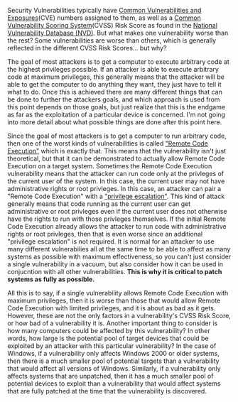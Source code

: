 
Security Vulnerabilities typically have [Common Vulnerabilities and Exposures](https://en.wikipedia.org/wiki/Common_Vulnerabilities_and_Exposures)(CVE) numbers assigned to them, as well as a [Common Vulnerability Scoring System](https://en.wikipedia.org/wiki/Common_Vulnerability_Scoring_System)(CVSS) Risk Score as found in the [National Vulnerability Database (NVD)](https://nvd.nist.gov/). But what makes one vulnerability worse than the rest? Some vulnerabilities are worse than others, which is generally reflected in the different CVSS Risk Scores... but why?

The goal of most attackers is to get a computer to execute arbitrary code at the highest privileges possible. If an attacker is able to execute arbitrary code at maximum privileges, this generally means that the attacker will be able to get the computer to do anything they want, they just have to tell it what to do. Once this is achieved there are many different things that can be done to further the attackers goals, and which approach is used from this point depends on those goals, but just realize that this is the endgame as far as the exploitation of a particular device is concerned. I'm not going into more detail about what possible things are done after this point here.

Since the goal of most attackers is to get a computer to run arbitrary code, then one of the worst kinds of vulnerabilities is called ["Remote Code Execution"](https://en.wikipedia.org/wiki/Arbitrary_code_execution) which is exactly that. This means that the vulnerability isn't just theoretical, but that it can be demonstrated to actually allow Remote Code Execution on a target system. Sometimes the Remote Code Execution vulnerability means that the attacker can run code only at the privleges of the current user of the system. In this case, the current user may not have administrative rights or root privleges. In this case, an attacker can pair a "Remote Code Execution" with a ["privilege escalation"](https://en.wikipedia.org/wiki/Privilege_escalation). This kind of attack generally means that code running as the current user can get administrative or root privleges even if the current user does not otherwise have the rights to run with those privleges themselves. If the initial Remote Code Execution already allows the attacker to run code with administrative rights or root privleges, then that is even worse since an additional "privilege escalation" is not required. It is normal for an attacker to use many different vulnerabilies all at the same time to be able to affect as many systems as possible with maximum effectiveness, so you can't just consider a single vulnerability in a vacuum, but also consider how it can be used in conjucntion with all other vulnerabilities. **This is why it is critical to patch systems as fully as possible.**

All this is to say, if a single vulnerability allows Remote Code Execution with maximum privileges, then it is worse than those that would allow Remote Code Execution with limited privileges, and it is about as bad as it gets. However, these are not the only factors in a vulnerability's CVSS Risk Score, or how bad of a vulnerability it is. Another important thing to consider is how many computers could be affected by this vulnerability? In other words, how large is the potential pool of target devices that could be exploited by an attacker with this particular vulnerability? In the case of Windows, if a vulnerability only affects Windows 2000 or older systems, then there is a much smaller pool of potential targets than a vulnerability that would affect all versions of Windows. Similarly, if a vulnerability only affects systems that are unpatched, then it has a much smaller pool of potential devices to exploit than a vulnerability that would affect systems that are fully patched at the time that the vulnerability is discovered.

